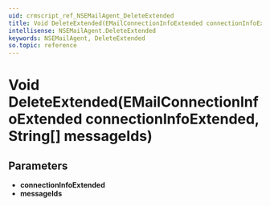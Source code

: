 ```yaml
---
uid: crmscript_ref_NSEMailAgent_DeleteExtended
title: Void DeleteExtended(EMailConnectionInfoExtended connectionInfoExtended, String[] messageIds)
intellisense: NSEMailAgent.DeleteExtended
keywords: NSEMailAgent, DeleteExtended
so.topic: reference
---
```


# Void DeleteExtended(EMailConnectionInfoExtended connectionInfoExtended, String[] messageIds)

## Parameters

* **connectionInfoExtended** 
* **messageIds** 
